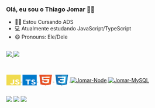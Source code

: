 ### Olá, eu sou o Thiago Jomar 👋😎


- 👨‍💻 Estou Cursando ADS
- 💻 Atualmente estudando JavaScript/TypeScript
- 😄 Pronouns: Ele/Dele
##
<div>
  <a href="https://beacons.ai/thiagojomar">
  <img height="180em" src="https://github-readme-stats.vercel.app/api?username=thiagojomar&theme=ocean_dark&show_icons=true"/>
  <img height="180em" src="https://github-readme-stats.vercel.app/api/top-langs/?username=thiagojomar&theme=ocean_dark&)](https://github.com/anuraghazra/github-readme-stats"/>
</div>
    
##
<div style="display: inline_block"><br>
  <img align="center" alt="Jomar-Js" height="30" width="40" src="https://raw.githubusercontent.com/devicons/devicon/master/icons/javascript/javascript-plain.svg">
  <img align="center" alt="Jomar-Ts" height="30" width="40" src="https://raw.githubusercontent.com/devicons/devicon/master/icons/typescript/typescript-plain.svg">
  <img align="center" alt="Jomar-HTML" height="30" width="40" src="https://raw.githubusercontent.com/devicons/devicon/master/icons/html5/html5-original.svg">
  <img align="center" alt="Jomar-CSS" height="30" width="40" src="https://raw.githubusercontent.com/devicons/devicon/master/icons/css3/css3-original.svg">
  <img align="center" alt="Jomar-Node" height="30" width="40" src="https://img.shields.io/badge/Node.js-43853D?style=for-the-badge&logo=node.js&logoColor=white">
  <img align="center" alt="Jomar-MySQL" height="30" width="40" src="https://img.shields.io/badge/MySQL-00000F?style=for-the-badge&logo=mysql&logoColor=white">
</div>
  
  ##

  <div> 
  <a href="https://instagram.com/thiagojomar.up" target="_blank"><img src="https://img.shields.io/badge/-Instagram-%23E4405F?style=for-the-badge&logo=instagram&logoColor=white" target="_blank"></a>
  <a href = "mailto:thiago.jomar@hotmail.com"><img src="https://img.shields.io/badge/-Gmail-%23333?style=for-the-badge&logo=gmail&logoColor=white" target="_blank"></a>
  <a href="https://www.linkedin.com/in/thiago-jomar-nascimento-21179a94" target="_blank"><img src="https://img.shields.io/badge/-LinkedIn-%230077B5?style=for-the-badge&logo=linkedin&logoColor=white" target="_blank"></a> 
  
</div>
